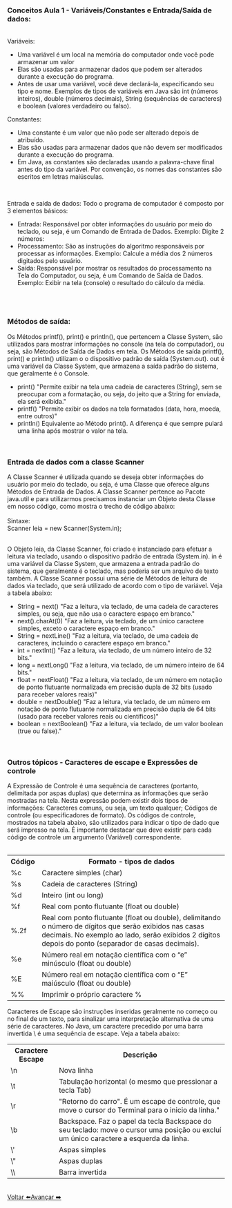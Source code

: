 ### Conceitos Aula 1 - Variáveis/Constantes e Entrada/Saída de dados: 
<br>
<div>
Variáveis:

- Uma variável é um local na memória do computador onde você pode armazenar um valor
- Elas são usadas para armazenar dados que podem ser alterados durante a execução do programa.
- Antes de usar uma variável, você deve declará-la, especificando seu tipo e nome.
Exemplos de tipos de variáveis em Java são int (números inteiros), double (números decimais), String (sequências de caracteres) e boolean (valores verdadeiro ou falso).

Constantes:
- Uma constante é um valor que não pode ser alterado depois de atribuído.
- Elas são usadas para armazenar dados que não devem ser modificados durante a execução do programa.
- Em Java, as constantes são declaradas usando a palavra-chave final antes do tipo da variável.
Por convenção, os nomes das constantes são escritos em letras maiúsculas.
<br>
</div>

Entrada e saída de dados:
Todo o programa de computador é composto por 3 elementos básicos:

<div>

- Entrada: Responsável por obter informações do usuário por meio do teclado, ou seja, é um Comando de Entrada de Dados. Exemplo: Digite 2 números:
- Processamento: São as instruções do algoritmo responsáveis por processar as informações. Exemplo: Calcule a média dos 2 números digitados pelo usuário.
- Saída: Responsável por mostrar os resultados do processamento na Tela do Computador, ou seja, é um Comando de Saída de Dados. Exemplo: Exibir na tela (console) o resultado do cálculo da média.
<br>
</div>
<br>

### Métodos de saída:
Os Métodos printf(), print() e println(), que pertencem a Classe System, são utilizados para mostrar informações no console (na tela do computador), ou seja, são Métodos de Saída de Dados em tela.
Os Métodos de saída printf(), print() e println() utilizam o o dispositivo padrão de saída (System.out). out é uma variável da Classe System, que armazena a saída padrão do sistema, que geralmente é o Console.
- print()	"Permite exibir na tela uma cadeia de caracteres (String), sem se preocupar com a formatação, ou seja, do jeito que a String for enviada, ela será exibida."
- printf()	"Permite exibir os dados na tela formatados (data, hora, moeda, entre outros)"
- println()	Equivalente ao Método print(). A diferença é que sempre pulará uma linha após mostrar o valor na tela.
<br>

### Entrada de dados com a classe Scanner
<div>
A Classe Scanner é utilizada quando se deseja obter informações do usuário por meio do teclado, ou seja, é uma Classe que oferece alguns Métodos de Entrada de Dados. A Classe Scanner pertence ao Pacote java.util e para utilizarmos precisamos instanciar um Objeto desta Classe em nosso código, como mostra o trecho de código abaixo:
<br>
<br>
<div>
Sintaxe:<br>
Scanner leia = new Scanner(System.in);
</div>
<br>

O Objeto leia, da Classe Scanner, foi criado e instanciado para efetuar a leitura via teclado, usando o dispositivo padrão de entrada (System.in). in é uma variável da Classe System, que armazena a entrada padrão do sistema, que geralmente é o teclado, mas poderia ser um arquivo de texto também.
A Classe Scanner possui uma série de Métodos de leitura de dados via teclado, que será utilizado de acordo com o tipo de variável. Veja a tabela abaixo:

- String = next()	"Faz a leitura, via teclado, de uma cadeia de caracteres simples, ou seja, que não usa o caractere espaço em branco."
- next().charAt(0)	"Faz a leitura, via teclado, de um único caractere simples, exceto o caractere espaço em branco."
- String = nextLine()	"Faz a leitura, via teclado, de uma cadeia de caracteres, incluindo o caractere espaço em branco."
- int = nextInt()	"Faz a leitura, via teclado, de um número inteiro de 32 bits."
- long = nextLong()	"Faz a leitura, via teclado, de um número inteiro de 64 bits."
- float = nextFloat()	"Faz a leitura, via teclado, de um número em notação de ponto flutuante normalizada em precisão dupla de 32 bits (usado para receber valores reais)"
- double  = nextDouble()	"Faz a leitura, via teclado, de um número em notação de ponto flutuante normalizada em precisão dupla de 64 bits (usado para receber valores reais ou científicos)"
- boolean = nextBoolean()	"Faz a leitura, via teclado, de um valor boolean (true ou false)."
</div>
<br>

### Outros tópicos - Caracteres de escape e Expressões de controle
<div>
A Expressão de Controle é uma sequência de caracteres (portanto, delimitada por aspas duplas) que determina as informações que serão mostradas na tela. Nesta expressão podem existir dois tipos de informações:
Caracteres comuns, ou seja, um texto qualquer;
Códigos de controle (ou especificadores de formato).
Os códigos de controle, mostrados na tabela abaixo, são utilizados para indicar o tipo de dado que será impresso na tela. É importante destacar que deve existir para cada código de controle um argumento (Variável) correspondente.
</div>
<br>
<table>
  <tr>
    <th>Código</th>
    <th>Formato - tipos de dados</th>
  </tr>
  <tr>
    <td>%c</td>
    <td>Caractere simples (char)</td>
  </tr>
    <td>%s</<td>
    <td>Cadeia de caracteres (String)</td>
  </tr>
  <tr>
    <td>%d</td>
    <td>Inteiro (int ou long)</td>
  </tr>
  <tr>
    <td>%f</td>
    <td>Real com ponto flutuante (float ou double)</td>
  </tr>
  <tr>
    <td>%.2f</td>
    <td>Real com ponto flutuante (float ou double), delimitando o número de dígitos que serão exibidos nas casas decimais.
No exemplo ao lado, serão exibidos 2 dígitos depois do ponto (separador de casas decimais).</td>
  </tr>
  <tr>
    <td>%e</td>
    <td>Número real em notação científica com o “e” minúsculo (float ou double)
</td>
  </tr>
  <tr>
    <td>%E</td>
    <td>Número real em notação científica com o “E” maiúsculo (float ou double)
</td>
  </tr>
  <tr>
    <td>%%</td>
    <td>Imprimir o próprio caractere %
</td>
  </tr>
</table>

Caracteres de Escape são instruções inseridas geralmente no começo ou no final de um texto, para sinalizar uma interpretação alternativa de uma série de caracteres. No Java, um caractere precedido por uma barra invertida \ é uma sequência de escape. Veja a tabela abaixo:
<table>
  <tr>
    <th>Caractere Escape</th>
    <th>Descrição</th>
  </tr>
  <tr>
    <td>\n</td>
    <td>Nova linha</td>
  </tr>
    <td>\t</<td>
    <td>Tabulação horizontal (o mesmo que pressionar a tecla Tab)</td>
  </tr>
  <tr>
    <td>\r</td>
    <td>"Retorno do carro". É um escape de controle, que move o cursor do Terminal para o inicio da linha."</td>
  </tr>
  <tr>
    <td>\b</td>
    <td>Backspace. Faz o papel da tecla Backspace do seu teclado: move o cursor uma posição ou excluí um único caractere a esquerda da linha.</td>
  </tr>
  <tr>
    <td>\'</td>
    <td>Aspas simples</td>
  </tr>
  <tr>
    <td>\"</td>
    <td>Aspas duplas</td>
  </tr>
  <tr>
    <td>\\</td>
    <td>Barra invertida</td>
  </tr>
  <tr>
</table>
<br>
<div style="display: flex; align-items: center;">
<a href="https://github.com/mateuzu/Turma65_Generation#readme"> Voltar ⬅️ 
</a>
<br>
<a href="https://github.com/mateuzu/Turma65_Generation/blob/main/src/aula2/README_Aula2.md"> Avançar ➡️ </a>
</div>





